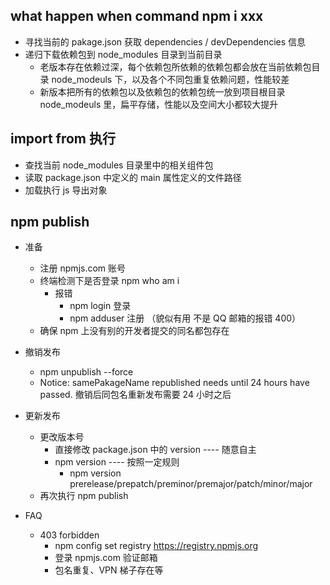 ## what happen when command npm i xxx

- 寻找当前的 pakage.json 获取 dependencies / devDependencies 信息
- 递归下载依赖包到 node_modules 目录到当前目录
  - 老版本存在依赖过深，每个依赖包所依赖的依赖包都会放在当前依赖包目录 node_modeuls 下，以及各个不同包重复依赖问题，性能较差
  - 新版本把所有的依赖包以及依赖包的依赖包统一放到项目根目录 node_modeuls 里，扁平存储，性能以及空间大小都较大提升

## import from 执行

- 查找当前 node_modules 目录里中的相关组件包
- 读取 package.json 中定义的 main 属性定义的文件路径
- 加载执行 js 导出对象

## npm publish

- 准备

  - 注册 npmjs.com 账号
  - 终端检测下是否登录 npm who am i
    - 报错
      - npm login 登录
      - npm adduser 注册 （貌似有用 不是 QQ 邮箱的报错 400）
  - 确保 npm 上没有别的开发者提交的同名都包存在

- 撤销发布

  - npm unpublish --force
  - Notice: samePakageName republished needs until 24 hours have passed. 撤销后同包名重新发布需要 24 小时之后

- 更新发布

  - 更改版本号
    - 直接修改 package.json 中的 version ---- 随意自主
    - npm version ---- 按照一定规则
      - npm version prerelease/prepatch/preminor/premajor/patch/minor/major
  - 再次执行 npm publish

- FAQ
  - 403 forbidden
    - npm config set registry https://registry.npmjs.org
    - 登录 npmjs.com 验证邮箱
    - 包名重复、VPN 梯子存在等
